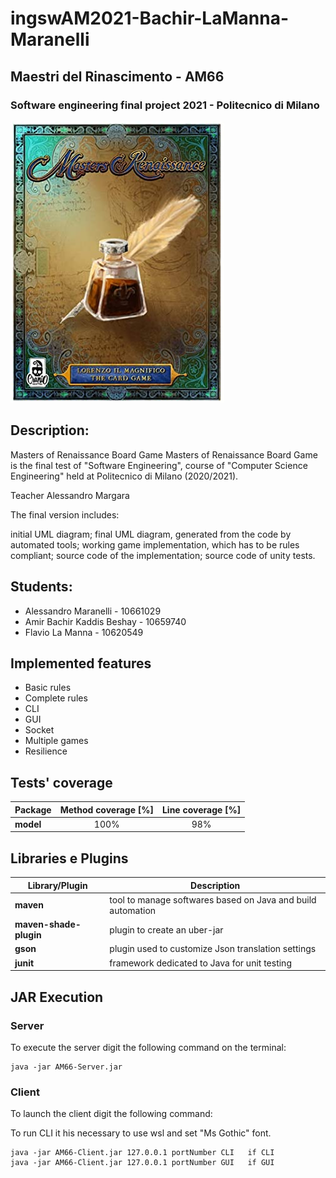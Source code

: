 # ingswAM2021-Bachir-LaManna-Maranelli
## Maestri del Rinascimento - AM66
### Software engineering final project 2021 - Politecnico di Milano

![alt text](https://github.com/alessandromaranelli/ingswAM2021-Bachir-LaManna-Maranelli/blob/master/blob/copertina.jpg)

## Description:
Masters of Renaissance Board Game
Masters of Renaissance Board Game is the final test of "Software Engineering", course of "Computer Science Engineering" held at Politecnico di Milano (2020/2021).

Teacher Alessandro Margara

The final version includes:

  initial UML diagram;
  final UML diagram, generated from the code by automated tools;
  working game implementation, which has to be rules compliant;
  source code of the implementation;
  source code of unity tests.

## Students:
* Alessandro Maranelli - 10661029
* Amir Bachir Kaddis Beshay - 10659740
* Flavio La Manna - 10620549

## Implemented features
* Basic rules
* Complete rules
* CLI
* GUI
* Socket
* Multiple games 
* Resilience

## Tests' coverage
|Package|Method coverage [%]|Line coverage [%]|
|--------------|:------------:|:-----------------:|
|__model__|100%|98%|


## Libraries e Plugins
|Library/Plugin|Description|
|--------------|-----------|
|__maven__|tool to manage softwares based on Java and build automation|
|__maven-shade-plugin__|plugin to create an uber-jar|
|__gson__|plugin used to customize Json translation settings|
|__junit__|framework dedicated to Java for unit testing|



## JAR Execution
### Server

To execute the server digit the following command on the terminal:

```
java -jar AM66-Server.jar 
```


### Client

To launch the client digit the following command:

To run CLI it his necessary to use wsl and set "Ms Gothic" font.

```
java -jar AM66-Client.jar 127.0.0.1 portNumber CLI   if CLI
java -jar AM66-Client.jar 127.0.0.1 portNumber GUI   if GUI
```
